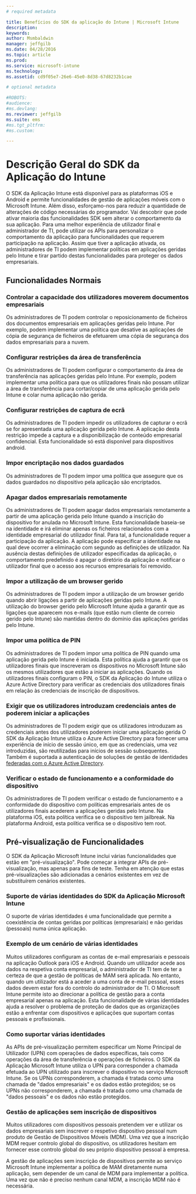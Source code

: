 ```yaml
---
# required metadata

title: Benefícios do SDK da aplicação do Intune | Microsoft Intune
description:
keywords:
author: Msmbaldwin
manager: jeffgilb
ms.date: 04/28/2016
ms.topic: article
ms.prod:
ms.service: microsoft-intune
ms.technology:
ms.assetid: cd9f05e7-26e6-45e0-8d38-67d8232b1cae

# optional metadata

#ROBOTS:
#audience:
#ms.devlang:
ms.reviewer: jeffgilb
ms.suite: ems
#ms.tgt_pltfrm:
#ms.custom:

---
```


# Descrição Geral do SDK da Aplicação do Intune
O SDK da Aplicação Intune está disponível para as plataformas iOS e Android e permite funcionalidades de gestão de aplicações móveis com o Microsoft Intune. Além disso, esforçamo-nos para reduzir a quantidade de alterações de código necessárias do programador. Vai descobrir que pode ativar maioria das funcionalidades SDK sem alterar o comportamento da sua aplicação. Para uma melhor experiência de utilizador final e administrador de TI, pode utilizar os APIs para personalizar o comportamento da aplicação para funcionalidades que requerem participação na aplicação. 
Assim que tiver a aplicação ativada, os administradores de TI podem implementar políticas em aplicações geridas pelo Intune e tirar partido destas funcionalidades para proteger os dados empresariais.

## Funcionalidades Normais

### Controlar a capacidade dos utilizadores moverem documentos empresariais
Os administradores de TI podem controlar o reposicionamento de ficheiros dos documentos empresariais em aplicações geridas pelo Intune. Por exemplo, podem implementar uma política que desative as aplicações de cópia de segurança de ficheiros de efetuarem uma cópia de segurança dos dados empresariais para a nuvem.

### Configurar restrições da área de transferência
Os administradores de TI podem configurar o comportamento da área de transferência nas aplicações geridas pelo Intune. Por exemplo, podem implementar uma política para que os utilizadores finais não possam utilizar a área de transferência para cortar/copiar de uma aplicação gerida pelo Intune e colar numa aplicação não gerida.

### Configurar restrições de captura de ecrã
Os administradores de TI podem impedir os utilizadores de capturar o ecrã se for apresentada uma aplicação gerida pelo Intune. A aplicação desta restrição impede a captura e a disponibilização de conteúdo empresarial confidencial. Esta funcionalidade só está disponível para dispositivos android.

### Impor encriptação nos dados guardados
Os administradores de TI podem impor uma política que assegure que os dados guardados no dispositivo pela aplicação são encriptados.

### Apagar dados empresariais remotamente
Os administradores de TI podem apagar dados empresariais remotamente a partir de uma aplicação gerida pelo Intune quando a inscrição do dispositivo for anulada no Microsoft Intune. Esta funcionalidade baseia-se na identidade e irá eliminar apenas os ficheiros relacionados com a identidade empresarial do utilizador final. Para tal, a funcionalidade requer a participação da aplicação. A aplicação pode especificar a identidade na qual deve ocorrer a eliminação com segundo as definições de utilizador. Na ausência destas definições de utilizador especificadas da aplicação, o comportamento predefinido é apagar o diretório da aplicação e notificar o utilizador final que o acesso aos recursos empresariais foi removido.

### Impor a utilização de um browser gerido
Os administradores de TI podem impor a utilização de um browser gerido quando abrir ligações a partir de aplicações geridas pelo Intune. A utilização do browser gerido pelo Microsoft Intune ajuda a garantir que as ligações que aparecem nos e-mails (que estão num cliente de correio gerido pelo Intune) são mantidas dentro do domínio das aplicações geridas pelo Intune.

### Impor uma política de PIN
Os administradores de TI podem impor uma política de PIN quando uma aplicação gerida pelo Intune é iniciada. Esta política ajuda a garantir que os utilizadores finais que inscreveram os dispositivos no Microsoft Intune são os mesmos utilizadores que estão a iniciar as aplicações. Quando os utilizadores finais configuram o PIN, o SDK da Aplicação do Intune utiliza o Azure Active Directory para verificar as credenciais dos utilizadores finais em relação às credenciais de inscrição de dispositivos.

### Exigir que os utilizadores introduzam credenciais antes de poderem iniciar a aplicações
Os administradores de TI podem exigir que os utilizadores introduzam as credenciais antes dos utilizadores poderem iniciar uma aplicação gerida  O SDK da Aplicação Intune utiliza o Azure Active Directory para fornecer uma experiência de início de sessão único, em que as credenciais, uma vez introduzidas, são reutilizadas para inícios de sessão subsequentes. Também é suportada a autenticação de soluções de gestão de identidades [federadas com o Azure Active Directory](https://msdn.microsoft.com/library/azure/jj679342.aspx).

### Verificar o estado de funcionamento e a conformidade do dispositivo
Os administradores de TI podem verificar o estado de funcionamento e a conformidade do dispositivo com políticas empresariais antes de os utilizadores finais acederem a aplicações geridas pelo Intune. Na plataforma iOS, esta política verifica se o dispositivo tem jailbreak. Na plataforma Android, esta política verifica se o dispositivo tem root.

## Pré-visualização de Funcionalidades
O SDK da Aplicação Microsoft Intune inclui várias funcionalidades que estão em "pré-visualização". Pode começar a integrar APIs de pré-visualização, mas apenas para fins de teste. Tenha em atenção que estas pré-visualizações são adicionadas a cenários existentes em vez de substituírem cenários existentes.

### Suporte de várias identidades do SDK da Aplicação Microsoft Intune
O suporte de várias identidades é uma funcionalidade que permite a coexistência de contas geridas por políticas (empresariais) e não geridas (pessoais) numa única aplicação.

### Exemplo de um cenário de várias identidades
Muitos utilizadores configuram as contas de e-mail empresariais e pessoais na aplicação Outlook para iOS e Android. Quando um utilizador acede aos dados na respetiva conta empresarial, o administrador de TI tem de ter a certeza de que a gestão de políticas de MAM será aplicada. No entanto, quando um utilizador está a aceder a uma conta de e-mail pessoal, esses dados devem estar fora do controlo do administrador de TI. O Microsoft Intune permite isto ao direcionar a política de gestão para a conta empresarial apenas na aplicação. Esta funcionalidade de várias identidades ajuda a resolver o problema de proteção de dados que as organizações estão a enfrentar com dispositivos e aplicações que suportam contas pessoais e profissionais.

### Como suportar várias identidades
As APIs de pré-visualização permitem especificar um Nome Principal de Utilizador (UPN) com operações de dados específicas, tais como operações da área de transferência e operações de ficheiros. O SDK da Aplicação Microsoft Intune utiliza o UPN para corresponder a chamada efetuada ao UPN utilizado para inscrever o dispositivo no serviço Microsoft Intune. Se os UPNs corresponderem, a chamada é tratada como uma chamada de "dados empresariais" e os dados estão protegidos; se os UPNs não corresponderem, a chamada é tratada como uma chamada de "dados pessoais" e os dados não estão protegidos.

### Gestão de aplicações sem inscrição de dispositivos
Muitos utilizadores com dispositivos pessoais pretendem ver e utilizar os dados empresariais sem inscrever o respetivo dispositivo pessoal num produto de Gestão de Dispositivos Móveis (MDM). Uma vez que a inscrição MDM requer controlo global do dispositivo, os utilizadores hesitam em fornecer esse controlo global do seu próprio dispositivo pessoal à empresa.

A gestão de aplicações sem inscrição de dispositivos permite ao serviço Microsoft Intune implementar a política de MAM diretamente numa aplicação, sem depender de um canal de MDM para implementar a política. Uma vez que não é preciso nenhum canal MDM, a inscrição MDM não é necessária.



<!--HONumber=May16_HO2-->



